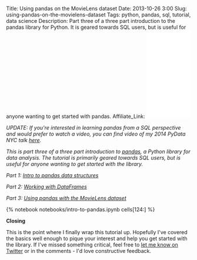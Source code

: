 Title: Using pandas on the MovieLens dataset
Date: 2013-10-26 3:00
Slug: using-pandas-on-the-movielens-dataset
Tags: python, pandas, sql, tutorial, data science
Description: Part three of a three part introduction to the pandas library for Python. It is geared towards SQL users, but is useful for anyone wanting to get started with pandas.
Affiliate_Link: <iframe style="width:120px;height:240px;" marginwidth="0" marginheight="0" scrolling="no" frameborder="0" src="//ws-na.amazon-adsystem.com/widgets/q?ServiceVersion=20070822&OneJS=1&Operation=GetAdHtml&MarketPlace=US&source=ac&ref=tf_til&ad_type=product_link&tracking_id=gregrecom-20&marketplace=amazon&region=US&placement=1449319793&asins=1449319793&linkId=FKL6YFFR7RIEILGT&show_border=true&link_opens_in_new_window=true"></iframe>

_UPDATE: If you're interested in learning pandas from a SQL perspective and would prefer to watch a video, you can find video of my 2014 PyData NYC talk [here](http://reda.io/sql2pandas)._

_This is part three of a three part introduction to [pandas](http://pandas.pydata.org), a Python library for data analysis. The tutorial is primarily geared towards SQL users, but is useful for anyone wanting to get started with the library._

_Part 1: [Intro to pandas data structures](/2013/10/26/intro-to-pandas-data-structures/)_

_Part 2: [Working with DataFrames](/2013/10/26/working-with-pandas-dataframes/)_

_Part 3: [Using pandas with the MovieLens dataset](/2013/10/26/using-pandas-on-the-movielens-dataset/)_

{% notebook notebooks/intro-to-pandas.ipynb cells[124:] %}

**Closing**

This is the point where I finally wrap this tutorial up.  Hopefully I've covered the basics well enough to pique your interest and help you get started with the library. If I've missed something critical, feel free to [let me know on Twitter](https://twitter.com/gjreda) or in the comments - I'd love constructive feedback.
